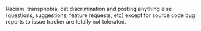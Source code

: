 Racism, transphobia, cat discrimination and posting anything else (questions, suggestions, feature requests, etc) except for source code bug reports to issue tracker are totally not tolerated.
